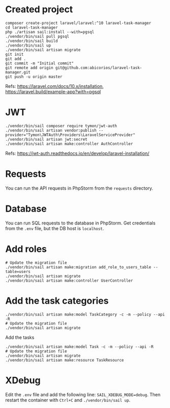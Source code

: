 # Created project
```shell
composer create-project laravel/laravel:^10 laravel-task-manager
cd laravel-task-manager
php ./artisan sail:install --with=pgsql
./vendor/bin/sail pull pgsql
./vendor/bin/sail build
./vendor/bin/sail up
./vendor/bin/sail artisan migrate
git init
git add .
git commit -m "Initial commit"
git remote add origin git@github.com:abicorios/laravel-task-manager.git
git push -u origin master
```
Refs: https://laravel.com/docs/10.x/installation, https://laravel.build/example-app?with=pgsql

# JWT
```shell
./vendor/bin/sail composer require tymon/jwt-auth
./vendor/bin/sail artisan vendor:publish --provider="Tymon\JWTAuth\Providers\LaravelServiceProvider"
./vendor/bin/sail artisan jwt:secret
./vendor/bin/sail artisan make:controller AuthController
```
Refs: https://jwt-auth.readthedocs.io/en/develop/laravel-installation/

# Requests
You can run the API requests in PhpStorm from the `requests` directory.

# Database
You can run SQL requests to the database in PhpStorm. Get credentials from the `.env` file, but the DB host is `localhost`.

# Add roles
```shell
# Update the migration file
./vendor/bin/sail artisan make:migration add_role_to_users_table --table=users
./vendor/bin/sail artisan migrate
./vendor/bin/sail artisan make:controller UserController
```

# Add the task categories
```shell
./vendor/bin/sail artisan make:model TaskCategory -c -m --policy --api -R
# Update the migration file
./vendor/bin/sail artisan migrate
```

Add the tasks
```shell
./vendor/bin/sail artisan make:model Task -c -m --policy --api -R
# Update the migration file
./vendor/bin/sail artisan migrate
./vendor/bin/sail artisan make:resource TaskResource
```

# XDebug
Edit the `.env` file and add the following line: `SAIL_XDEBUG_MODE=debug`. Then restart the container with `Ctrl+C` and `./vendor/bin/sail up`.
